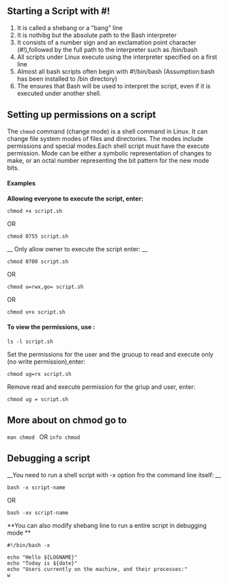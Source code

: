 ## Starting a Script with #!
1. It is called a shebang or a "bang" line
2. It is nothibg but the absolute path to the Bash interpreter 
3. It consists of a number sign and an exclamation point character (#!),followed by the full path to the interpreter such as /bin/bash
4. All scripts under Linux execute using the interpreter specified on a first line
5. Almost all bash scripts often begin with #!/bin/bash (Assumption:bash has been installed to /bin directory)
6. The ensures that Bash will be used to interpret the script, even if it is executed under another shell.

## Setting up permissions on a script

The ```chmod``` command (change mode) is a shell command in Linux. It can change file system modes of files and directories. The modes include permissions and special modes.Each shell script must have the execute permission. Mode can be either a symbolic representation of changes to make, or an octal number representing the bit pattern for the new mode bits.

#### Examples 

__Allowing everyone to execute the script, enter:__

```
chmod +x script.sh

```
OR 

```
chmod 0755 script.sh

```
__ Only allow owner to execute the script enter:  __

```
chmod 0700 script.sh
```
OR 

```
chmod u=rwx,go= script.sh

```
OR 

```
chmod u+x script.sh

```
#### To view the permissions, use : 

```
ls -l script.sh

```
Set the permissions for the user and the gruoup to read and execute only (no write permission),enter:

```
chmod ug=rx script.sh

```

Remove read and execute permission for the griup and user, enter: 


```
chmod ug = script.sh

```
## More about on chmod  go to

``` man chmod  ``` OR ``` info chmod ```

## Debugging a script 

__You need to run a shell script with -x option fro the command line itself: __

```
bash -x script-name

```
OR

```
bash -xv script-name

```

**You can also modify shebang line to run a entire script in debugging mode **

```
#!/bin/bash -x

echo "Hello ${LOGNAME}"
echo "Today is ${date}"
echo "Users currently on the machine, and their processes:"
w

```














